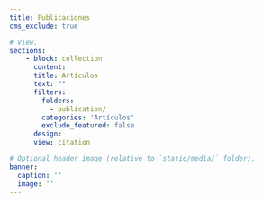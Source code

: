 ```yaml
---
title: Publicaciones
cms_exclude: true

# View.
sections:
    - block: collection
      content:
      title: Artículos
      text: ""
      filters:
        folders:
          - publication/
        categories: 'Artículos'
        exclude_featured: false
      design:
      view: citation

# Optional header image (relative to `static/media/` folder).
banner:
  caption: ''
  image: ''
---
```

